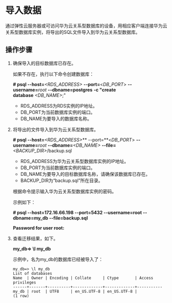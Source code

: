 # 导入数据<a name="zh-cn_topic_0043958938"></a>

通过弹性云服务器或可访问华为云关系型数据库的设备，用相应客户端连接华为云关系型数据库实例，将导出的SQL文件导入到华为云关系型数据库。

## 操作步骤<a name="section23456595105438"></a>

1.  确保导入的目标数据库已存在。

    如果不存在，执行以下命令创建数据库：

    **\# psql --host=**_<RDS\_ADDRESS\>_ **--port=**<_DB\_PORT_\> **--username=**_root_ **--dbname=postgres** **-c "create database** _<DB\_NAME\>_;"

    -   RDS\_ADDRESS为RDS实例的IP地址。
    -   DB\_PORT为当前数据库实例的端口。
    -   DB\_NAME为要导入的数据库名称。

2.  将导出的文件导入到华为云关系型数据库。

    **\# psql --host=**_<RDS\_ADDRESS\>_** --port=**<_DB\_PORT_\> **--username=**_root_ **--dbname=**_<DB\_NAME\>_ **--file=**_<BACKUP\_DIR\>_/backup.sql

    -   RDS\_ADDRESS为华为云关系型数据库实例的IP地址。
    -   DB\_PORT为当前数据库实例的端口。
    -   DB\_NAME为要导入的目标数据库名称，请确保该数据库已存在。
    -   BACKUP\_DIR为“backup.sql”所在目录。

    根据命令提示输入华为云关系型数据库实例的密码。

    示例如下：

    **\# psql --host=172.16.66.198 --port=****5432****  --username=root --dbname=my\_db --file=backup.sql**

    **Password for user root:**

3.  查看迁移结果，如下。

    **my\_db=\> \\l my\_db**

    示例中，名为my\_db的数据库已经被导入了：

    ```
    my_db=> \l my_db
    List of databases
    Name  | Owner | Encoding | Collate     | Ctype       | Access privileges
    ------+-------+----------+-------------+-------------+-----------
    my_db | root  | UTF8     | en_US.UTF-8 | en_US.UTF-8 | 
    (1 row)
    ```


